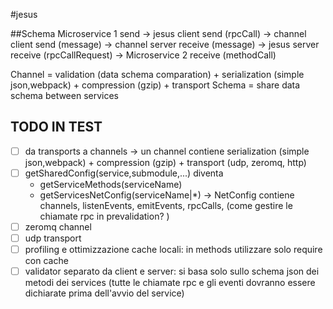 #jesus

##Schema
Microservice 1 send ->
  jesus client send (rpcCall) ->
    channel client send (message) ->
    channel server receive (message) ->
  jesus server receive (rpcCallRequest) ->
Microservice 2 receive (methodCall)

Channel = validation (data schema comparation) + serialization (simple json,webpack) + compression (gzip)  + transport
Schema = share data schema between services


## TODO IN TEST
- [ ] da transports a channels -> un channel contiene serialization (simple json,webpack) + compression (gzip)  + transport (udp, zeromq, http)
- [ ] getSharedConfig(service,submodule,...) diventa
  - getServiceMethods(serviceName)
  - getServicesNetConfig(serviceName|*) -> NetConfig contiene channels, listenEvents, emitEvents, rpcCalls, (come gestire le chiamate rpc in prevalidation? )
- [ ] zeromq channel
- [ ] udp transport
- [ ] profiling e ottimizzazione cache locali: in methods utilizzare solo require con cache
- [ ] validator separato da client e server: si basa solo sullo schema json dei metodi dei services (tutte le chiamate rpc e gli eventi dovranno essere dichiarate prima dell'avvio del service)
